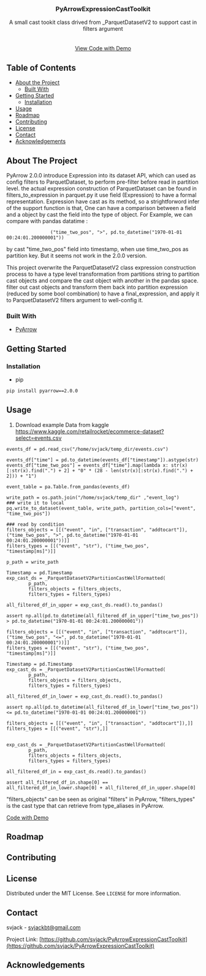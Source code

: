 <!--
# PyArrowExpressionCastToolkit
A small cast tookit class drived from _ParquetDatasetV2 to support cast in filters argument
-->

<!--
*** Thanks for checking out this README Template. If you have a suggestion that would
*** make this better, please fork the repo and create a pull request or simply open
*** an issue with the tag "enhancement".
*** Thanks again! Now go create something AMAZING! :D
-->



<!-- PROJECT SHIELDS -->
<!--
*** I'm using markdown "reference style" links for readability.
*** Reference links are enclosed in brackets [ ] instead of parentheses ( ).
*** See the bottom of this document for the declaration of the reference variables
*** for contributors-url, forks-url, etc. This is an optional, concise syntax you may use.
*** https://www.markdownguide.org/basic-syntax/#reference-style-links
-->

<!--
[![Contributors][contributors-shield]][contributors-url]
[![Forks][forks-shield]][forks-url]
[![Stargazers][stars-shield]][stars-url]
[![Issues][issues-shield]][issues-url]
[![MIT License][license-shield]][license-url]
[![LinkedIn][linkedin-shield]][linkedin-url]
-->


<!-- PROJECT LOGO -->
<br />
<p align="center">

  <!--
  <h3 align="center">Best-README-Template</h3>
  -->
  <h3 align="center">PyArrowExpressionCastToolkit</h3>

  <p align="center">
    <!--An awesome README template to jumpstart your projects!-->
    <!--Time Series Forecast use Scikit-Hts with params fine-tuned by Hyperopt on multi-feature.-->
    A small cast tookit class drived from _ParquetDatasetV2 to support cast in filters argument
    <br />
    <!--
    <a href="https://github.com/othneildrew/Best-README-Template"><strong>Explore the docs »</strong></a>
    -->
    <br />
    <br />
    <!--
    <a href="https://github.com/othneildrew/Best-README-Template">View Demo</a>
    -->
    <a href="expression_toolkit_cast.py">View Code with Demo</a>
    <!--
    ·
    <a href="https://github.com/othneildrew/Best-README-Template/issues">Report Bug</a>
    ·
    <a href="https://github.com/othneildrew/Best-README-Template/issues">Request Feature</a>
    -->
  </p>
</p>



<!-- TABLE OF CONTENTS -->
## Table of Contents

* [About the Project](#about-the-project)
  * [Built With](#built-with)
* [Getting Started](#getting-started)
  <!--
  * [Prerequisites](#prerequisites)
  -->
  * [Installation](#installation)
* [Usage](#usage)
* [Roadmap](#roadmap)
* [Contributing](#contributing)
* [License](#license)
* [Contact](#contact)
* [Acknowledgements](#acknowledgements)



<!-- ABOUT THE PROJECT -->
## About The Project

<!--
[![Product Name Screen Shot][product-screenshot]](https://example.com)
-->


<!--
There are many great README templates available on GitHub, however, I didn't find one that really suit my needs so I created this enhanced one. I want to create a README template so amazing that it'll be the last one you ever need.
-->
<!--
Time Series Forecast is useful in retail analysis in data analysis and mining. When it comes to hts data --- a data format that apply decoposition on massive
data, Many models have built on them. You can have a look at https://otexts.com/fpp2/hts.html
Nowadays, Many R packages have be developed. And you can find Scikit-Hts this python framework to perform similar tasks.
But there are many limits as follows:
* R packages such as gts and Scikit-Hts seems only support uni-feature time series, that you can not add other feature related with time series.
* Scikit-Hts have some Bugs with bottom up situation, which can be seen at https://github.com/carlomazzaferro/scikit-hts/issues/35
* Complex params fine-tuned on Prophet and the above framework (Scikit-Hts) may be difficult.
-->
PyArrow 2.0.0 introduce Expression into its dataset API, which can used as config filters to ParquetDataset,
to perform pre-filter before read in partition level.
the actual expression construction of ParquetDataset can be found in filters_to_expression in parquet.py
it use field (Expression) to have a formal representation.
Expression have cast as its method, so a strightforword infer of the support function is that, One can have 
a comparison between a field and a object by cast the field into the type of object.
For Example, we can compare with pandas datatime :
```PY
                ("time_two_pos", ">", pd.to_datetime("1970-01-01 00:24:01.200000001"))
```
by cast "time_two_pos" field into timestamp, when use time_two_pos as partition key.
But it seems not work in the 2.0.0 version.

This project overwrite the ParquetDatasetV2 class expression construction process to 
have a type level transformation from partitions string to partition cast objects and compare
the cast object with another in the pandas space.
filter out cast objects and transform them back into partition expression (reduced by some bool combination)
to have a final_expression, and apply it to ParquetDatasetV2 filters argument to well-config it.

<!--
Sentiment Analysis is a basic task in NLP. There are some common used feature construction method for this task.
Such as : Tf-idf Word2Vec and some basic method based on sentiment dictionary on words.
Douban Movie Short Comments Dataset is a classical dataset for Sentiment Analysis.
You can take a look at https://www.kaggle.com/weiyunchen/nlp123, which use Tf-idf as feature and build DNN on Douban Movie Short Comments Dataset.

This work is inspired by that jupyter notebook. Also use a sample of the full datasets.
The Difference is that rather than use Tf-idf or average Word2Vec vectors as sentence vector, 
This project use Word2Vec and try to merge sentiment dictionary with Word2Vec.

The idea is simple, translation the Word2Vec vector to positive space and weighted vector by the sentiment dictionary.
The key is the construction of sentiment dictionary. It use simple voting on the full dataset. And filter out some invalid 
words (contains stopwords and others --- may be gap between sample and population)

The conclusion show that the Sentiment Weighted Word2Vec feature improve 6% balance accuracy than simple average Word2Vec feature
in Random Forest Model.
-->

<!--
Here's why:
* Your time should be focused on creating something amazing. A project that solves a problem and helps others
* You shouldn't be doing the same tasks over and over like creating a README from scratch
* You should element DRY principles to the rest of your life :smile:

Of course, no one template will serve all projects since your needs may be different. So I'll be adding more in the near future. You may also suggest changes by forking this repo and creating a pull request or opening an issue.

A list of commonly used resources that I find helpful are listed in the acknowledgements.
-->
### Built With
<!--
This section should list any major frameworks that you built your project using. Leave any add-ons/plugins for the acknowledgements section. Here are a few examples.
* [Bootstrap](https://getbootstrap.com)
* [JQuery](https://jquery.com)
* [Laravel](https://laravel.com)

* [Prophet](https://www.prophet.com/)
* [Scikit-Hts](https://github.com/carlomazzaferro/scikit-hts)
* [Hyperopt](https://github.com/hyperopt/hyperopt)

* [Gensim](https://github.com/RaRe-Technologies/gensim)
* [Wikipedia2Vec](https://github.com/wikipedia2vec/wikipedia2vec)
-->
* [PyArrow](https://github.com/apache/arrow)


<!-- GETTING STARTED -->
## Getting Started
<!--
This is an example of how you may give instructions on setting up your project locally.
To get a local copy up and running follow these simple example steps.
-->

<!--
### Prerequisites

This is an example of how to list things you need to use the software and how to install them.
* npm
```sh
npm install npm@latest -g
```
-->

### Installation
* pip
```sh
pip install pyarrow==2.0.0
```
<!--
1. Get a free API Key at [https://example.com](https://example.com)
2. Clone the repo
```sh
git clone https://github.com/your_username_/Project-Name.git
```
3. Install NPM packages
```sh
npm install
```
4. Enter your API in `config.js`
```JS
const API_KEY = 'ENTER YOUR API';
```
-->


<!-- USAGE EXAMPLES -->
## Usage
<!--
Use this space to show useful examples of how a project can be used. Additional screenshots, code examples and demos work well in this space. You may also link to more resources.

_For more examples, please refer to the [Documentation](https://example.com)_
-->
1. Download example Data from kaggle 
https://www.kaggle.com/retailrocket/ecommerce-dataset?select=events.csv

```PY
events_df = pd.read_csv("/home/svjack/temp_dir/events.csv")

events_df["time"] = pd.to_datetime(events_df["timestamp"]).astype(str)
events_df["time_two_pos"] = events_df["time"].map(lambda x: str(x)[:str(x).find(".") + 2] + "0" * (28 - len(str(x)[:str(x).find(".") + 2])) + "1")

event_table = pa.Table.from_pandas(events_df)

write_path = os.path.join("/home/svjack/temp_dir" ,"event_log")
### write it to local
pq.write_to_dataset(event_table, write_path, partition_cols=["event", "time_two_pos"])

### read by condition
filters_objects = [[("event", "in", ["transaction", "addtocart"]), ("time_two_pos", ">", pd.to_datetime("1970-01-01 00:24:01.200000001"))]]
filters_types = [[("event", "str"), ("time_two_pos", "timestamp[ms]")]]

p_path = write_path

Timestamp = pd.Timestamp
exp_cast_ds = _ParquetDatasetV2PartitionCastWellFormatted(
        p_path,
        filters_objects = filters_objects,
        filters_types = filters_types)

all_filtered_df_in_upper = exp_cast_ds.read().to_pandas()

assert np.all(pd.to_datetime(all_filtered_df_in_upper["time_two_pos"]) > pd.to_datetime("1970-01-01 00:24:01.200000001"))

filters_objects = [[("event", "in", ["transaction", "addtocart"]), ("time_two_pos", "<=", pd.to_datetime("1970-01-01 00:24:01.200000001"))]]
filters_types = [[("event", "str"), ("time_two_pos", "timestamp[ms]")]]

Timestamp = pd.Timestamp
exp_cast_ds = _ParquetDatasetV2PartitionCastWellFormatted(
        p_path,
        filters_objects = filters_objects,
        filters_types = filters_types)

all_filtered_df_in_lower = exp_cast_ds.read().to_pandas()

assert np.all(pd.to_datetime(all_filtered_df_in_lower["time_two_pos"]) <= pd.to_datetime("1970-01-01 00:24:01.200000001"))

filters_objects = [[("event", "in", ["transaction", "addtocart"]),]]
filters_types = [[("event", "str"),]]


exp_cast_ds = _ParquetDatasetV2PartitionCastWellFormatted(
        p_path,
        filters_objects = filters_objects,
        filters_types = filters_types)

all_filtered_df_in = exp_cast_ds.read().to_pandas()

assert all_filtered_df_in.shape[0] == all_filtered_df_in_lower.shape[0] + all_filtered_df_in_upper.shape[0]
```
"filters_objects" can be seen as original "filters" in PyArrow, "filters_types" is the cast type that can 
retrieve from type_aliases in PyArrow.
<p>
<a href="expression_toolkit_cast.py">Code with Demo</a>
</p>


<!-- ROADMAP -->
## Roadmap
<!--
See the [open issues](https://github.com/othneildrew/Best-README-Template/issues) for a list of proposed features (and known issues).
-->
<!--
<p>
<a href="notebooks/time-series-explore.ipynb">Time Series Data Analysis Notebook</a>
</p>
You can also step by step run Jupyter Notebooks in /notebooks dir.
-->
<!-- CONTRIBUTING -->
## Contributing
<!--
Contributions are what make the open source community such an amazing place to be learn, inspire, and create. Any contributions you make are **greatly appreciated**.

1. Fork the Project
2. Create your Feature Branch (`git checkout -b feature/AmazingFeature`)
3. Commit your Changes (`git commit -m 'Add some AmazingFeature'`)
4. Push to the Branch (`git push origin feature/AmazingFeature`)
5. Open a Pull Request
-->


<!-- LICENSE -->
## License

Distributed under the MIT License. See `LICENSE` for more information.



<!-- CONTACT -->
## Contact

<!--
Your Name - [@your_twitter](https://twitter.com/your_username) - email@example.com
-->
svjack - svjackbt@gmail.com

<!--
Project Link: [https://github.com/your_username/repo_name](https://github.com/your_username/repo_name)
-->
Project Link: [https://github.com/svjack/PyArrowExpressionCastToolkit](https://github.com/svjack/PyArrowExpressionCastToolkit)


<!-- ACKNOWLEDGEMENTS -->
## Acknowledgements
<!--
* [GitHub Emoji Cheat Sheet](https://www.webpagefx.com/tools/emoji-cheat-sheet)
* [Img Shields](https://shields.io)
* [Choose an Open Source License](https://choosealicense.com)
* [GitHub Pages](https://pages.github.com)
* [Animate.css](https://daneden.github.io/animate.css)
* [Loaders.css](https://connoratherton.com/loaders)
* [Slick Carousel](https://kenwheeler.github.io/slick)
* [Smooth Scroll](https://github.com/cferdinandi/smooth-scroll)
* [Sticky Kit](http://leafo.net/sticky-kit)
* [JVectorMap](http://jvectormap.com)
* [Font Awesome](https://fontawesome.com)
-->




<!-- MARKDOWN LINKS & IMAGES -->
<!-- https://www.markdownguide.org/basic-syntax/#reference-style-links -->
[contributors-shield]: https://img.shields.io/github/contributors/othneildrew/Best-README-Template.svg?style=flat-square
[contributors-url]: https://github.com/othneildrew/Best-README-Template/graphs/contributors
[forks-shield]: https://img.shields.io/github/forks/othneildrew/Best-README-Template.svg?style=flat-square
[forks-url]: https://github.com/othneildrew/Best-README-Template/network/members
[stars-shield]: https://img.shields.io/github/stars/othneildrew/Best-README-Template.svg?style=flat-square
[stars-url]: https://github.com/othneildrew/Best-README-Template/stargazers
[issues-shield]: https://img.shields.io/github/issues/othneildrew/Best-README-Template.svg?style=flat-square
[issues-url]: https://github.com/othneildrew/Best-README-Template/issues
[license-shield]: https://img.shields.io/github/license/othneildrew/Best-README-Template.svg?style=flat-square
[license-url]: https://github.com/othneildrew/Best-README-Template/blob/master/LICENSE.txt
[linkedin-shield]: https://img.shields.io/badge/-LinkedIn-black.svg?style=flat-square&logo=linkedin&colorB=555
[linkedin-url]: https://linkedin.com/in/othneildrew
[product-screenshot]: images/screenshot.png

